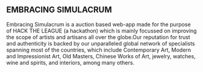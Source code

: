 ## EMBRACING SIMULACRUM

Embracing Simulacrum is a auction based web-app made for the purpose of HACK THE LEAGUE (a hackathon) which is mainly focussed on improving the scope of artists and artisans all over the globe.Our reputation for trust and 
authenticity is backed by our unparalleled global network of specialists spanning most of the countries, which include Contemporary Art, Modern and Impressionist Art, Old Masters, 
Chinese Works of Art, jewelry, watches, wine and spirits, and interiors, among many others.

